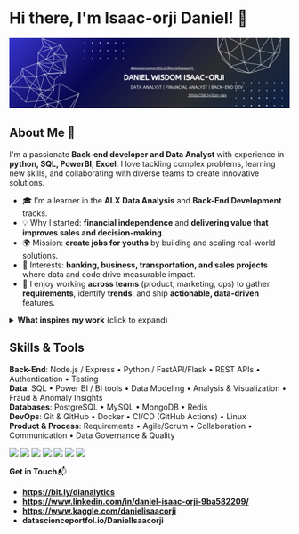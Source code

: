 # Hi there, I'm Isaac-orji Daniel! 👋

![Banner](https://raw.githubusercontent.com/zaram-data/zaram-data/main/banner.png)
## About Me 🚀

I'm a passionate **Back-end developer and Data Analyst** with experience in **python, SQL, PowerBI, Excel**. I love tackling complex problems, learning new skills, and collaborating with diverse teams to create innovative solutions.

- 🎓 I’m a learner in the <b>ALX Data Analysis</b> and <b>Back-End Development</b> tracks.  
- 💡 Why I started: <b>financial independence</b> and <b>delivering value that improves sales and decision-making</b>.  
- 🌍 Mission: <b>create jobs for youths</b> by building and scaling real-world solutions.  
- 🧭 Interests: <b>banking, business, transportation, and sales projects</b> where data and code drive measurable impact.  
- 🤝 I enjoy working <b>across teams</b> (product, marketing, ops) to gather <b>requirements</b>, identify <b>trends</b>, and ship <b>actionable, data-driven</b> features.

<details>
<summary><b>What inspires my work</b> (click to expand)</summary>

- Building systems that businesses can trust—strong <b>governance</b>, data <b>quality</b>, and <b>accuracy</b>.  
- Turning complex datasets into clear, <b>actionable insights</b> for <b>growth</b> and <b>performance</b>.  
- Helping teams move faster with <b>agile</b> collaboration and <b>communication</b>.
</details>

<!-- SKILLS / TOOLING -->
<h2>Skills & Tools</h2>

<b>Back-End</b>: Node.js / Express <span>•</span> Python / FastAPI/Flask <span>•</span> REST APIs <span>•</span> Authentication <span>•</span> Testing  
<b>Data</b>: SQL <span>•</span> Power BI / BI tools <span>•</span> Data Modeling <span>•</span> Analysis & Visualization <span>•</span> Fraud & Anomaly Insights  
<b>Databases</b>: PostgreSQL <span>•</span> MySQL <span>•</span> MongoDB <span>•</span> Redis  
<b>DevOps</b>: Git & GitHub <span>•</span> Docker <span>•</span> CI/CD (GitHub Actions) <span>•</span> Linux  
<b>Product & Process</b>: Requirements <span>•</span> Agile/Scrum <span>•</span> Collaboration <span>•</span> Communication <span>•</span> Data Governance & Quality

<p>
<p>
  <img src="https://img.shields.io/badge/Language-SQL-informational"> 
  <img src="https://img.shields.io/badge/Framework-Express.js-informational?logo=node.js"> 
  <img src="https://img.shields.io/badge/Language-Python-informational?logo=python">
  <img src="https://img.shields.io/badge/BI-Power%20BI-informational?logo=powerbi">
  <img src="https://img.shields.io/badge/DB-PostgreSQL-informational?logo=postgresql">
  <img src="https://img.shields.io/badge/Cloud-Render/Heroku/AWS-informational">
  <img src="https://img.shields.io/badge/DevOps-Docker-informational?logo=docker">
</p> 

**Get in Touch**📬

- **https://bit.ly/dianalytics**
- **https://www.linkedin.com/in/daniel-isaac-orji-9ba582209/**
- **https://www.kaggle.com/danielisaacorji**
- **datascienceportfol.io/DanielIsaacorji**

